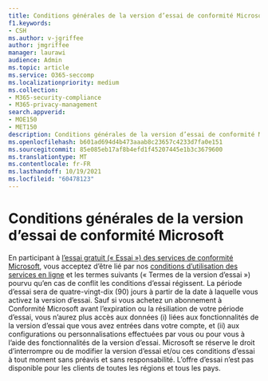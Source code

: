 ```yaml
---
title: Conditions générales de la version d’essai de conformité Microsoft
f1.keywords:
- CSH
ms.author: v-jgriffee
author: jmgriffee
manager: laurawi
audience: Admin
ms.topic: article
ms.service: O365-seccomp
ms.localizationpriority: medium
ms.collection:
- M365-security-compliance
- M365-privacy-management
search.appverid:
- MOE150
- MET150
description: Conditions générales de la version d’essai de conformité Microsoft.
ms.openlocfilehash: b601ad694d4b473aaab8c23657c4233d7fa0e151
ms.sourcegitcommit: 85e085eb17af8b4efd1f45207445e1b3c3679600
ms.translationtype: MT
ms.contentlocale: fr-FR
ms.lasthandoff: 10/19/2021
ms.locfileid: "60478123"
---
```

# <a name="microsoft-compliance-trial-terms-and-conditions"></a>Conditions générales de la version d’essai de conformité Microsoft

En participant à [l’essai gratuit (« Essai ») des services de conformité Microsoft](privacy-management-trial.md), vous acceptez d’être lié par nos [conditions d’utilisation des services en ligne](https://go.microsoft.com/fwlink/?linkid=2108910) et les termes suivants (« Termes de la version d’essai ») pourvu qu’en cas de conflit les conditions d’essai régissent. La période d’essai sera de quatre-vingt-dix (90) jours à partir de la date à laquelle vous activez la version d’essai. Sauf si vous achetez un abonnement à Conformité Microsoft avant l’expiration ou la résiliation de votre période d’essai, vous n’aurez plus accès aux données (i) liées aux fonctionnalités de la version d’essai que vous avez entrées dans votre compte, et (ii) aux configurations ou personnalisations effectuées par vous ou pour vous à l’aide des fonctionnalités de la version d’essai. Microsoft se réserve le droit d’interrompre ou de modifier la version d’essai et/ou ces conditions d’essai à tout moment sans préavis et sans responsabilité. L’offre d’essai n’est pas disponible pour les clients de toutes les régions et tous les pays.
